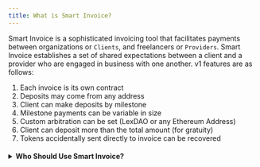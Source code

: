 ```yaml
---
title: What is Smart Invoice?
---
```


Smart Invoice is a sophisticated invoicing tool that facilitates payments between organizations or `Clients`, and freelancers or `Providers`. Smart Invoice establishes a set of shared expectations between a client and a provider who are engaged in business with one another. v1 features are as follows:

1. Each invoice is its own contract
2. Deposits may come from any address
3. Client can make deposits by milestone
4. Milestone payments can be variable in size
5. Custom arbitration can be set (LexDAO or any Ethereum Address)
6. Client can deposit more than the total amount (for gratuity)
7. Tokens accidentally sent directly to invoice can be recovered

<h4><details>
<summary> Who Should Use Smart Invoice? </summary>    
<!-- <p>&nbsp;</p> -->

##### An example of two parties using Smart Invoice could be a service provider and a consumer/client who want:

###### 1. Streamlined Experience: A simple interface to create and view payments

###### 2. Information Access: Reliable, auditable, and immutable information flows

###### 3. Contractual Enforcement: Serviced through Impartial third-party dispute resolution

</details></h4>
